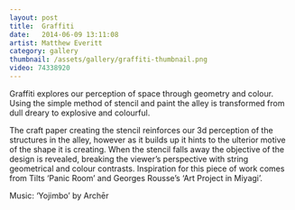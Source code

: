 ```yaml
---
layout: post
title:  Graffiti
date:   2014-06-09 13:11:08
artist: Matthew Everitt
category: gallery
thumbnail: /assets/gallery/graffiti-thumbnail.png
video: 74338920
---
```


Graffiti explores our perception of space through geometry and colour. Using the simple method of stencil and paint the alley is transformed from dull dreary to explosive and colourful.

The craft paper creating the stencil reinforces our 3d perception of the structures in the alley, however as it builds up it hints to the ulterior motive of the shape it is creating. When the stencil falls away the objective of the design is revealed, breaking the viewer’s perspective with string geometrical and colour contrasts. Inspiration for this piece of work comes from Tilts ‘Panic Room’ and Georges Rousse’s ‘Art Project in Miyagi’.

Music: ‘Yojimbo’ by Archēr